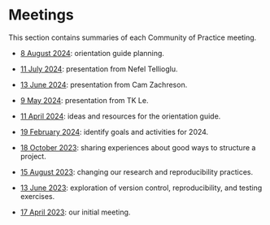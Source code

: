 # Meetings

This section contains summaries of each Community of Practice meeting.

- [8 August 2024](2024-08-08.md): orientation guide planning.

- [11 July 2024](2024-07-11.md): presentation from Nefel Tellioglu.

- [13 June 2024](2024-06-13.md): presentation from Cam Zachreson.

- [9 May 2024](2024-05-09.md): presentation from TK Le.

- [11 April 2024](2024-04-11.md): ideas and resources for the orientation guide.

- [19 February 2024](2024-02-19.md): identify goals and activities for 2024.

- [18 October 2023](2023-10-18.md): sharing experiences about good ways to structure a project.

- [15 August 2023](2023-08-15.md): changing our research and reproducibility practices.

- [13 June 2023](2023-06-13.md): exploration of version control, reproducibility, and testing exercises.

- [17 April 2023](2023-04-17.md): our initial meeting.
